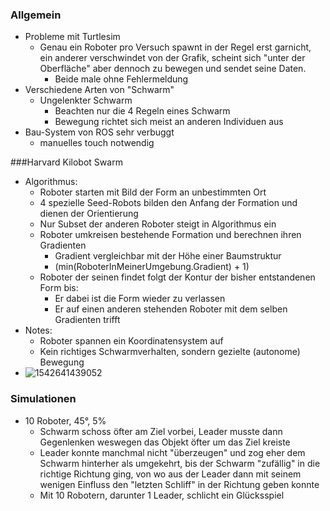 ### Allgemein

- Probleme mit Turtlesim
  - Genau ein Roboter pro Versuch spawnt in der Regel erst garnicht, ein anderer verschwindet von der Grafik, scheint sich "unter der Oberfläche" aber dennoch zu bewegen und sendet seine Daten.
    - Beide male ohne Fehlermeldung
- Verschiedene Arten von "Schwarm"
  - Ungelenkter Schwarm
    - Beachten nur die 4 Regeln eines Schwarm
    - Bewegung richtet sich meist an anderen Individuen aus
- Bau-System von ROS sehr verbuggt
  - manuelles touch notwendig

###Harvard Kilobot Swarm

- Algorithmus:
  - Roboter starten mit Bild der Form an unbestimmten Ort
  - 4 spezielle Seed-Robots bilden den Anfang der Formation und dienen der Orientierung
  - Nur Subset der anderen Roboter steigt in Algorithmus ein
  - Roboter umkreisen bestehende Formation und berechnen ihren Gradienten
    - Gradient vergleichbar mit der Höhe einer Baumstruktur
    - (min(RoboterInMeinerUmgebung.Gradient) + 1)
  - Roboter der seinen findet folgt der Kontur der bisher entstandenen Form bis:
    - Er dabei ist die Form wieder zu verlassen
    - Er auf einen anderen stehenden Roboter mit dem selben Gradienten trifft
- Notes:
  - Roboter spannen ein Koordinatensystem auf
  - Kein richtiges Schwarmverhalten, sondern gezielte (autonome) Bewegung
- ![1542641439052](D:\GitHub\Schwarmverhalten\assets\1542641439052.png)

### Simulationen

- 10 Roboter, 45°, 5%
  - Schwarm schoss öfter am Ziel vorbei, Leader musste dann Gegenlenken weswegen das Objekt öfter um das Ziel kreiste
  - Leader konnte manchmal nicht "überzeugen" und zog eher dem Schwarm hinterher als umgekehrt, bis der Schwarm "zufällig" in die richtige Richtung ging, von wo aus der Leader dann mit seinem wenigen Einfluss den "letzten Schliff" in der Richtung geben konnte
  - Mit 10 Robotern, darunter 1 Leader, schlicht ein Glücksspiel